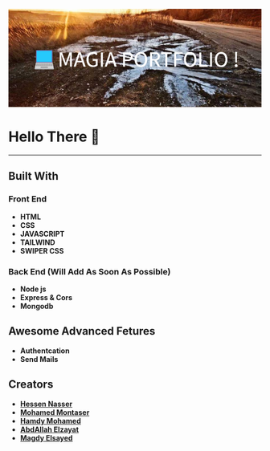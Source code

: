 ![awesome-image](./images/Readme/MAGIA_PORTFOLIO_!.png)

# Hello There 👋

---

## Built With

### Front End

- **HTML**
- **CSS**
- **JAVASCRIPT**
- **TAILWIND**
- **SWIPER CSS**

### Back End (Will Add As Soon As Possible)

- **Node js**
- **Express & Cors**
- **Mongodb**

## Awesome Advanced Fetures

- **Authentcation**
- **Send Mails**

## Creators

- [**Hessen Nasser**](https://github.com/hessennasser)
- [**Mohamed Montaser**](https://github.com/mohamed-montaser1)
- [**Hamdy Mohamed**](https://github.com/Hamdy-Mohamed)
- [**AbdAllah Elzayat**](https://github.com/AbdallhElzayat2020)
- [**Magdy Elsayed**](https://github.com/MagdyElsayyad)
